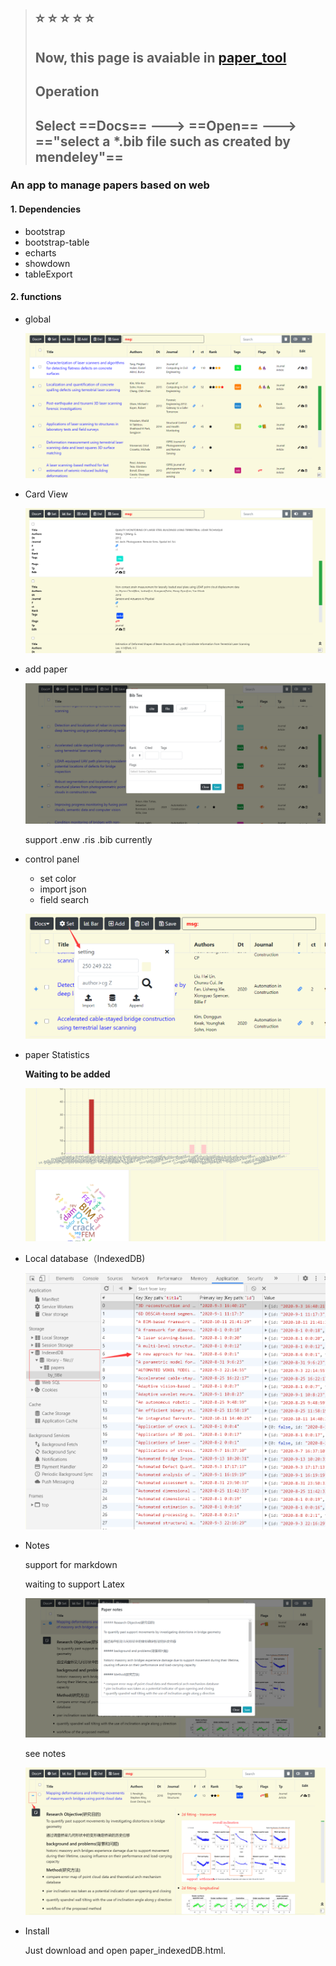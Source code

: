 
> ## :star: :star: :star: :star: :star:
> ## Now, this page is avaiable in [paper_tool](https://subce.gitee.io/htmls/slide_news/slide1/paperdisp.html) 
> ## Operation
> ## Select ==Docs== ---> ==Open== ---> =="select a \*.bib file such as created by mendeley"==




### An app to manage papers based on web

#### 1. Dependencies

* bootstrap
* bootstrap-table
* echarts
* showdown
* tableExport

#### 2. functions

* global

  ![](imgs/README/01.png)

* Card View

  ![](imgs/README/04.png)

* add paper

  ![](imgs/README/08.png)

  support .enw .ris .bib currently

* control panel

  * set color
  * import json
  * field search

  ![](imgs/README/06.png)

* paper Statistics

  **Waiting to be added**

  ![](imgs/README/05.png)

* Local database（IndexedDB)

  ![](imgs/README/07.png)

* Notes

  support for markdown

  waiting to support Latex
  
  ![](imgs/README/02.png)
  

  see notes

  ![](imgs/README/03.png)

* Install

  Just download and open paper_indexedDB.html.

